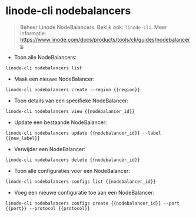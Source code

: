 # linode-cli nodebalancers

> Beheer Linode NodeBalancers.
> Bekijk ook: `linode-cli`.
> Meer informatie: <https://www.linode.com/docs/products/tools/cli/guides/nodebalancers>.

- Toon alle NodeBalancers:

`linode-cli nodebalancers list`

- Maak een nieuwe NodeBalancer:

`linode-cli nodebalancers create --region {{region}}`

- Toon details van een specifieke NodeBalancer:

`linode-cli nodebalancers view {{nodebalancer_id}}`

- Update een bestaande NodeBalancer:

`linode-cli nodebalancers update {{nodebalancer_id}} --label {{new_label}}`

- Verwijder een NodeBalancer:

`linode-cli nodebalancers delete {{nodebalancer_id}}`

- Toon alle configuraties voor een NodeBalancer:

`linode-cli nodebalancers configs list {{nodebalancer_id}}`

- Voeg een nieuwe configuratie toe aan een NodeBalancer:

`linode-cli nodebalancers configs create {{nodebalancer_id}} --port {{port}} --protocol {{protocol}}`

